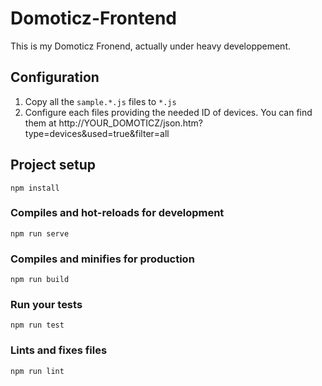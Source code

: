 # Domoticz-Frontend
This is my Domoticz Fronend, actually under heavy developpement.

## Configuration 
1. Copy all the `sample.*.js` files to `*.js`
2. Configure each files providing the needed ID of devices. You can find them at http://YOUR_DOMOTICZ/json.htm?type=devices&used=true&filter=all


## Project setup
```
npm install
```

### Compiles and hot-reloads for development
```
npm run serve
```

### Compiles and minifies for production
```
npm run build
```

### Run your tests
```
npm run test
```

### Lints and fixes files
```
npm run lint
```
